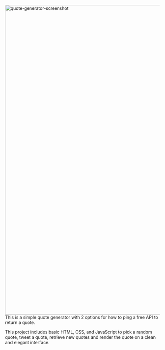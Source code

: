 <img width="1009" alt="quote-generator-screenshot" src="https://github.com/KMedinaTheDev/Quote-Generator/assets/35905650/5eb76ff6-a7ca-499f-bf09-32bdbca89023">
This is a simple quote generator with 2 options for how to ping a free API to return a quote.

This project includes basic HTML, CSS, and JavaScript to pick a random quote, tweet a quote, retrieve new quotes and render the quote on a clean and elegant interface.
